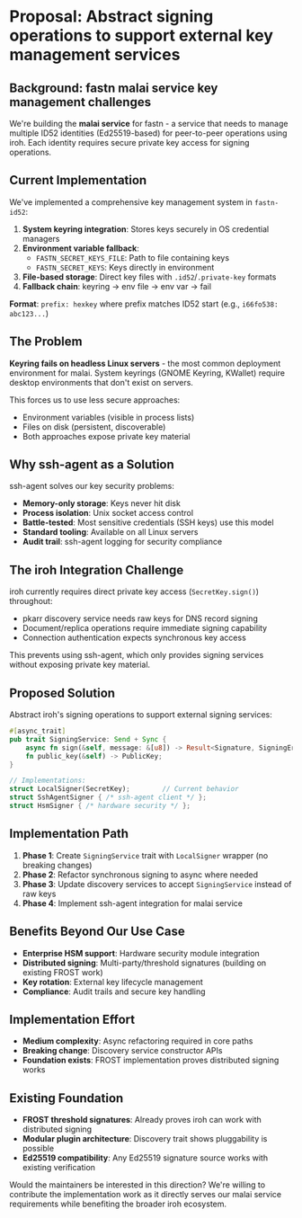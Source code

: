 # Proposal: Abstract signing operations to support external key management services

## Background: fastn malai service key management challenges

We're building the **malai service** for fastn - a service that needs to manage multiple ID52 identities (Ed25519-based) for peer-to-peer operations using iroh. Each identity requires secure private key access for signing operations.

## Current Implementation
We've implemented a comprehensive key management system in `fastn-id52`:

1. **System keyring integration**: Stores keys securely in OS credential managers
2. **Environment variable fallback**: 
   - `FASTN_SECRET_KEYS_FILE`: Path to file containing keys
   - `FASTN_SECRET_KEYS`: Keys directly in environment
3. **File-based storage**: Direct key files with `.id52`/`.private-key` formats
4. **Fallback chain**: keyring → env file → env var → fail

**Format**: `prefix: hexkey` where prefix matches ID52 start (e.g., `i66fo538: abc123...`)

## The Problem
**Keyring fails on headless Linux servers** - the most common deployment environment for malai. System keyrings (GNOME Keyring, KWallet) require desktop environments that don't exist on servers.

This forces us to use less secure approaches:
- Environment variables (visible in process lists)  
- Files on disk (persistent, discoverable)
- Both approaches expose private key material

## Why ssh-agent as a Solution
ssh-agent solves our key security problems:
- **Memory-only storage**: Keys never hit disk
- **Process isolation**: Unix socket access control
- **Battle-tested**: Most sensitive credentials (SSH keys) use this model
- **Standard tooling**: Available on all Linux servers
- **Audit trail**: ssh-agent logging for security compliance

## The iroh Integration Challenge
iroh currently requires direct private key access (`SecretKey.sign()`) throughout:
- pkarr discovery service needs raw keys for DNS record signing
- Document/replica operations require immediate signing capability
- Connection authentication expects synchronous key access

This prevents using ssh-agent, which only provides signing services without exposing private key material.

## Proposed Solution
Abstract iroh's signing operations to support external signing services:

```rust
#[async_trait]
pub trait SigningService: Send + Sync {
    async fn sign(&self, message: &[u8]) -> Result<Signature, SigningError>;
    fn public_key(&self) -> PublicKey;
}

// Implementations:
struct LocalSigner(SecretKey);        // Current behavior  
struct SshAgentSigner { /* ssh-agent client */ };
struct HsmSigner { /* hardware security */ };
```

## Implementation Path
1. **Phase 1**: Create `SigningService` trait with `LocalSigner` wrapper (no breaking changes)
2. **Phase 2**: Refactor synchronous signing to async where needed
3. **Phase 3**: Update discovery services to accept `SigningService` instead of raw keys  
4. **Phase 4**: Implement ssh-agent integration for malai service

## Benefits Beyond Our Use Case
- **Enterprise HSM support**: Hardware security module integration
- **Distributed signing**: Multi-party/threshold signatures (building on existing FROST work)
- **Key rotation**: External key lifecycle management
- **Compliance**: Audit trails and secure key handling

## Implementation Effort
- **Medium complexity**: Async refactoring required in core paths
- **Breaking change**: Discovery service constructor APIs
- **Foundation exists**: FROST implementation proves distributed signing works

## Existing Foundation
- **FROST threshold signatures**: Already proves iroh can work with distributed signing
- **Modular plugin architecture**: Discovery trait shows pluggability is possible
- **Ed25519 compatibility**: Any Ed25519 signature source works with existing verification

Would the maintainers be interested in this direction? We're willing to contribute the implementation work as it directly serves our malai service requirements while benefiting the broader iroh ecosystem.